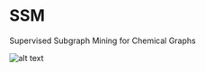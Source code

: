 # SSM
Supervised Subgraph Mining for Chemical Graphs

![alt text](https://github.com/sslim0814/SSM/image/figure_overview.jpg?raw=true)
